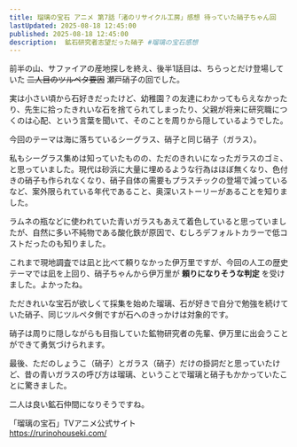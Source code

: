 ```yaml
---
title: 瑠璃の宝石 アニメ 第7話「渚のリサイクル工房」感想 待っていた硝子ちゃん回
lastUpdated: 2025-08-18 12:45:00
published: 2025-08-18 12:45:00
description:  鉱石研究者志望だった硝子 #瑠璃の宝石感想
---
```

前半の山、サファイアの産地探しを終え、後半1話目は、ちらっとだけ登場していた ~~二人目のツルペタ要因~~ 瀬戸硝子の回でした。

実は小さい頃から石好きだったけど、幼稚園？の友達にわかってもらえなかったり、先生に拾ったきれいな石を捨てられてしまったり、父親が将来に研究職につくのは心配、という言葉を聞いて、そのことを周りから隠しているようでした。

今回のテーマは海に落ちているシーグラス、硝子と同じ硝子（ガラス）。

私もシーグラス集めは知っていたものの、ただのきれいになったガラスのゴミ、と思っていました。現代は砂浜に大量に埋めるような行為はほぼ無くなり、色付きの硝子も作られなくなり、硝子自体の需要もプラスチックの登場で減っているなど、案外限られている年代であること、奥深いストーリーがあることを知りました。

ラムネの瓶などに使われていた青いガラスもあえて着色していると思っていましたが、自然に多い不純物である酸化鉄が原因で、むしろデフォルトカラーで低コストだったのも知りました。

これまで現地調査では凪と比べて頼りなかった伊万里ですが、今回の人工の歴史テーマでは凪を上回り、硝子ちゃんから伊万里が **頼りになりそうな判定** を受けました。よかったね。

ただきれいな宝石が欲しくて採集を始めた瑠璃、石が好きで自分で勉強を続けていた硝子、同じツルペタ側ですが石へのきっかけは対象的です。

硝子は周りに隠しながらも目指していた鉱物研究者の先輩、伊万里に出会うことができて勇気づけられます。

最後、ただのしょうこ（硝子）とガラス（硝子）だけの掛詞だと思っていたけど、昔の青いガラスの呼び方は瑠璃、ということで瑠璃と硝子もかかっていたことに驚きました。

二人は良い鉱石仲間になりそうですね。




「瑠璃の宝石」TVアニメ公式サイト  
https://rurinohouseki.com/
